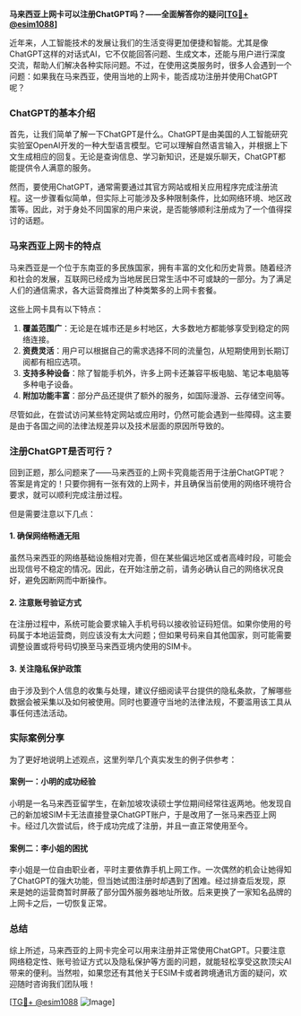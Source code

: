 **马来西亚上网卡可以注册ChatGPT吗？——全面解答你的疑问[[TG💪+ @esim1088](https://t.me/s/esim1088)]**

近年来，人工智能技术的发展让我们的生活变得更加便捷和智能。尤其是像ChatGPT这样的对话式AI，它不仅能回答问题、生成文本，还能与用户进行深度交流，帮助人们解决各种实际问题。不过，在使用这类服务时，很多人会遇到一个问题：如果我在马来西亚，使用当地的上网卡，能否成功注册并使用ChatGPT呢？

### ChatGPT的基本介绍

首先，让我们简单了解一下ChatGPT是什么。ChatGPT是由美国的人工智能研究实验室OpenAI开发的一种大型语言模型。它可以理解自然语言输入，并根据上下文生成相应的回复。无论是查询信息、学习新知识，还是娱乐聊天，ChatGPT都能提供令人满意的服务。

然而，要使用ChatGPT，通常需要通过其官方网站或相关应用程序完成注册流程。这一步骤看似简单，但实际上可能涉及多种限制条件，比如网络环境、地区政策等。因此，对于身处不同国家的用户来说，是否能够顺利注册成为了一个值得探讨的话题。

### 马来西亚上网卡的特点

马来西亚是一个位于东南亚的多民族国家，拥有丰富的文化和历史背景。随着经济和社会的发展，互联网已经成为当地居民日常生活中不可或缺的一部分。为了满足人们的通信需求，各大运营商推出了种类繁多的上网卡套餐。

这些上网卡具有以下特点：
1. **覆盖范围广**：无论是在城市还是乡村地区，大多数地方都能够享受到稳定的网络连接。
2. **资费灵活**：用户可以根据自己的需求选择不同的流量包，从短期使用到长期订阅都有相应选项。
3. **支持多种设备**：除了智能手机外，许多上网卡还兼容平板电脑、笔记本电脑等多种电子设备。
4. **附加功能丰富**：部分产品还提供了额外的服务，如国际漫游、云存储空间等。

尽管如此，在尝试访问某些特定网站或应用时，仍然可能会遇到一些障碍。这主要是由于各国之间的法律法规差异以及技术层面的原因所导致的。

### 注册ChatGPT是否可行？

回到正题，那么问题来了——马来西亚的上网卡究竟能否用于注册ChatGPT呢？答案是肯定的！只要你拥有一张有效的上网卡，并且确保当前使用的网络环境符合要求，就可以顺利完成注册过程。

但是需要注意以下几点：

#### 1. 确保网络畅通无阻
虽然马来西亚的网络基础设施相对完善，但在某些偏远地区或者高峰时段，可能会出现信号不稳定的情况。因此，在开始注册之前，请务必确认自己的网络状况良好，避免因断网而中断操作。

#### 2. 注意账号验证方式
在注册过程中，系统可能会要求输入手机号码以接收验证码短信。如果你使用的号码属于本地运营商，则应该没有太大问题；但如果号码来自其他国家，则可能需要调整设置或将号码切换至马来西亚境内使用的SIM卡。

#### 3. 关注隐私保护政策
由于涉及到个人信息的收集与处理，建议仔细阅读平台提供的隐私条款，了解哪些数据会被采集以及如何被使用。同时也要遵守当地的法律法规，不要滥用该工具从事任何违法活动。

### 实际案例分享

为了更好地说明上述观点，这里列举几个真实发生的例子供参考：

#### 案例一：小明的成功经验
小明是一名马来西亚留学生，在新加坡攻读硕士学位期间经常往返两地。他发现自己的新加坡SIM卡无法直接登录ChatGPT账户，于是改用了一张马来西亚上网卡。经过几次尝试后，终于成功完成了注册，并且一直正常使用至今。

#### 案例二：李小姐的困扰
李小姐是一位自由职业者，平时主要依靠手机上网工作。一次偶然的机会让她得知了ChatGPT的强大功能，但当她试图注册时却遇到了困难。经过排查后发现，原来是她的运营商暂时屏蔽了部分国外服务器地址所致。后来更换了一家知名品牌的上网卡之后，一切恢复正常。

### 总结

综上所述，马来西亚的上网卡完全可以用来注册并正常使用ChatGPT。只要注意网络稳定性、账号验证方式以及隐私保护等方面的问题，就能轻松享受这款顶尖AI带来的便利。当然啦，如果您还有其他关于ESIM卡或者跨境通讯方面的疑问，欢迎随时咨询我们团队哦！

[[TG💪+ @esim1088](https://t.me/s/esim1088) ![Image](https://i.postimg.cc/4NQfJmqS/Snipaste-2025-05-13-00-14-12.png)]
